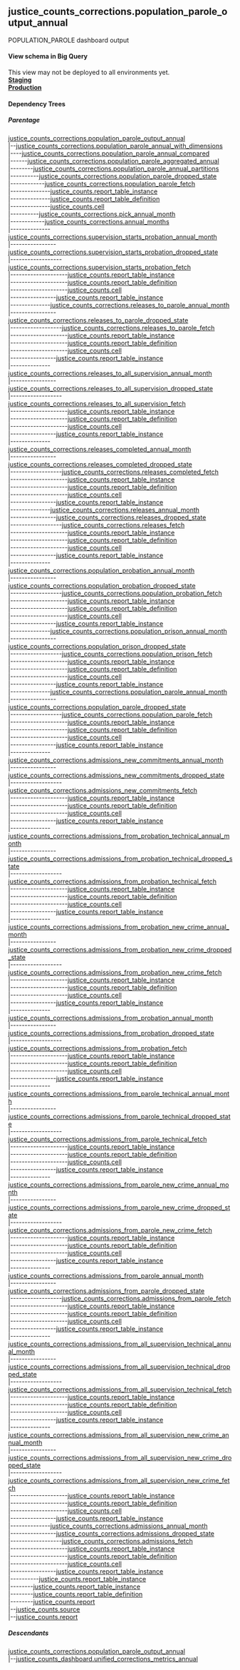 ## justice_counts_corrections.population_parole_output_annual
POPULATION_PAROLE dashboard output

#### View schema in Big Query
This view may not be deployed to all environments yet.<br/>
[**Staging**](https://console.cloud.google.com/bigquery?pli=1&p=recidiviz-staging&page=table&project=recidiviz-staging&d=justice_counts_corrections&t=population_parole_output_annual)
<br/>
[**Production**](https://console.cloud.google.com/bigquery?pli=1&p=recidiviz-123&page=table&project=recidiviz-123&d=justice_counts_corrections&t=population_parole_output_annual)
<br/>

#### Dependency Trees

##### Parentage
[justice_counts_corrections.population_parole_output_annual](../justice_counts_corrections/population_parole_output_annual.md) <br/>
|--[justice_counts_corrections.population_parole_annual_with_dimensions](../justice_counts_corrections/population_parole_annual_with_dimensions.md) <br/>
|----[justice_counts_corrections.population_parole_annual_compared](../justice_counts_corrections/population_parole_annual_compared.md) <br/>
|------[justice_counts_corrections.population_parole_aggregated_annual](../justice_counts_corrections/population_parole_aggregated_annual.md) <br/>
|--------[justice_counts_corrections.population_parole_annual_partitions](../justice_counts_corrections/population_parole_annual_partitions.md) <br/>
|----------[justice_counts_corrections.population_parole_dropped_state](../justice_counts_corrections/population_parole_dropped_state.md) <br/>
|------------[justice_counts_corrections.population_parole_fetch](../justice_counts_corrections/population_parole_fetch.md) <br/>
|--------------[justice_counts.report_table_instance](../justice_counts/report_table_instance.md) <br/>
|--------------[justice_counts.report_table_definition](../justice_counts/report_table_definition.md) <br/>
|--------------[justice_counts.cell](../justice_counts/cell.md) <br/>
|----------[justice_counts_corrections.pick_annual_month](../justice_counts_corrections/pick_annual_month.md) <br/>
|------------[justice_counts_corrections.annual_months](../justice_counts_corrections/annual_months.md) <br/>
|--------------[justice_counts_corrections.supervision_starts_probation_annual_month](../justice_counts_corrections/supervision_starts_probation_annual_month.md) <br/>
|----------------[justice_counts_corrections.supervision_starts_probation_dropped_state](../justice_counts_corrections/supervision_starts_probation_dropped_state.md) <br/>
|------------------[justice_counts_corrections.supervision_starts_probation_fetch](../justice_counts_corrections/supervision_starts_probation_fetch.md) <br/>
|--------------------[justice_counts.report_table_instance](../justice_counts/report_table_instance.md) <br/>
|--------------------[justice_counts.report_table_definition](../justice_counts/report_table_definition.md) <br/>
|--------------------[justice_counts.cell](../justice_counts/cell.md) <br/>
|----------------[justice_counts.report_table_instance](../justice_counts/report_table_instance.md) <br/>
|--------------[justice_counts_corrections.releases_to_parole_annual_month](../justice_counts_corrections/releases_to_parole_annual_month.md) <br/>
|----------------[justice_counts_corrections.releases_to_parole_dropped_state](../justice_counts_corrections/releases_to_parole_dropped_state.md) <br/>
|------------------[justice_counts_corrections.releases_to_parole_fetch](../justice_counts_corrections/releases_to_parole_fetch.md) <br/>
|--------------------[justice_counts.report_table_instance](../justice_counts/report_table_instance.md) <br/>
|--------------------[justice_counts.report_table_definition](../justice_counts/report_table_definition.md) <br/>
|--------------------[justice_counts.cell](../justice_counts/cell.md) <br/>
|----------------[justice_counts.report_table_instance](../justice_counts/report_table_instance.md) <br/>
|--------------[justice_counts_corrections.releases_to_all_supervision_annual_month](../justice_counts_corrections/releases_to_all_supervision_annual_month.md) <br/>
|----------------[justice_counts_corrections.releases_to_all_supervision_dropped_state](../justice_counts_corrections/releases_to_all_supervision_dropped_state.md) <br/>
|------------------[justice_counts_corrections.releases_to_all_supervision_fetch](../justice_counts_corrections/releases_to_all_supervision_fetch.md) <br/>
|--------------------[justice_counts.report_table_instance](../justice_counts/report_table_instance.md) <br/>
|--------------------[justice_counts.report_table_definition](../justice_counts/report_table_definition.md) <br/>
|--------------------[justice_counts.cell](../justice_counts/cell.md) <br/>
|----------------[justice_counts.report_table_instance](../justice_counts/report_table_instance.md) <br/>
|--------------[justice_counts_corrections.releases_completed_annual_month](../justice_counts_corrections/releases_completed_annual_month.md) <br/>
|----------------[justice_counts_corrections.releases_completed_dropped_state](../justice_counts_corrections/releases_completed_dropped_state.md) <br/>
|------------------[justice_counts_corrections.releases_completed_fetch](../justice_counts_corrections/releases_completed_fetch.md) <br/>
|--------------------[justice_counts.report_table_instance](../justice_counts/report_table_instance.md) <br/>
|--------------------[justice_counts.report_table_definition](../justice_counts/report_table_definition.md) <br/>
|--------------------[justice_counts.cell](../justice_counts/cell.md) <br/>
|----------------[justice_counts.report_table_instance](../justice_counts/report_table_instance.md) <br/>
|--------------[justice_counts_corrections.releases_annual_month](../justice_counts_corrections/releases_annual_month.md) <br/>
|----------------[justice_counts_corrections.releases_dropped_state](../justice_counts_corrections/releases_dropped_state.md) <br/>
|------------------[justice_counts_corrections.releases_fetch](../justice_counts_corrections/releases_fetch.md) <br/>
|--------------------[justice_counts.report_table_instance](../justice_counts/report_table_instance.md) <br/>
|--------------------[justice_counts.report_table_definition](../justice_counts/report_table_definition.md) <br/>
|--------------------[justice_counts.cell](../justice_counts/cell.md) <br/>
|----------------[justice_counts.report_table_instance](../justice_counts/report_table_instance.md) <br/>
|--------------[justice_counts_corrections.population_probation_annual_month](../justice_counts_corrections/population_probation_annual_month.md) <br/>
|----------------[justice_counts_corrections.population_probation_dropped_state](../justice_counts_corrections/population_probation_dropped_state.md) <br/>
|------------------[justice_counts_corrections.population_probation_fetch](../justice_counts_corrections/population_probation_fetch.md) <br/>
|--------------------[justice_counts.report_table_instance](../justice_counts/report_table_instance.md) <br/>
|--------------------[justice_counts.report_table_definition](../justice_counts/report_table_definition.md) <br/>
|--------------------[justice_counts.cell](../justice_counts/cell.md) <br/>
|----------------[justice_counts.report_table_instance](../justice_counts/report_table_instance.md) <br/>
|--------------[justice_counts_corrections.population_prison_annual_month](../justice_counts_corrections/population_prison_annual_month.md) <br/>
|----------------[justice_counts_corrections.population_prison_dropped_state](../justice_counts_corrections/population_prison_dropped_state.md) <br/>
|------------------[justice_counts_corrections.population_prison_fetch](../justice_counts_corrections/population_prison_fetch.md) <br/>
|--------------------[justice_counts.report_table_instance](../justice_counts/report_table_instance.md) <br/>
|--------------------[justice_counts.report_table_definition](../justice_counts/report_table_definition.md) <br/>
|--------------------[justice_counts.cell](../justice_counts/cell.md) <br/>
|----------------[justice_counts.report_table_instance](../justice_counts/report_table_instance.md) <br/>
|--------------[justice_counts_corrections.population_parole_annual_month](../justice_counts_corrections/population_parole_annual_month.md) <br/>
|----------------[justice_counts_corrections.population_parole_dropped_state](../justice_counts_corrections/population_parole_dropped_state.md) <br/>
|------------------[justice_counts_corrections.population_parole_fetch](../justice_counts_corrections/population_parole_fetch.md) <br/>
|--------------------[justice_counts.report_table_instance](../justice_counts/report_table_instance.md) <br/>
|--------------------[justice_counts.report_table_definition](../justice_counts/report_table_definition.md) <br/>
|--------------------[justice_counts.cell](../justice_counts/cell.md) <br/>
|----------------[justice_counts.report_table_instance](../justice_counts/report_table_instance.md) <br/>
|--------------[justice_counts_corrections.admissions_new_commitments_annual_month](../justice_counts_corrections/admissions_new_commitments_annual_month.md) <br/>
|----------------[justice_counts_corrections.admissions_new_commitments_dropped_state](../justice_counts_corrections/admissions_new_commitments_dropped_state.md) <br/>
|------------------[justice_counts_corrections.admissions_new_commitments_fetch](../justice_counts_corrections/admissions_new_commitments_fetch.md) <br/>
|--------------------[justice_counts.report_table_instance](../justice_counts/report_table_instance.md) <br/>
|--------------------[justice_counts.report_table_definition](../justice_counts/report_table_definition.md) <br/>
|--------------------[justice_counts.cell](../justice_counts/cell.md) <br/>
|----------------[justice_counts.report_table_instance](../justice_counts/report_table_instance.md) <br/>
|--------------[justice_counts_corrections.admissions_from_probation_technical_annual_month](../justice_counts_corrections/admissions_from_probation_technical_annual_month.md) <br/>
|----------------[justice_counts_corrections.admissions_from_probation_technical_dropped_state](../justice_counts_corrections/admissions_from_probation_technical_dropped_state.md) <br/>
|------------------[justice_counts_corrections.admissions_from_probation_technical_fetch](../justice_counts_corrections/admissions_from_probation_technical_fetch.md) <br/>
|--------------------[justice_counts.report_table_instance](../justice_counts/report_table_instance.md) <br/>
|--------------------[justice_counts.report_table_definition](../justice_counts/report_table_definition.md) <br/>
|--------------------[justice_counts.cell](../justice_counts/cell.md) <br/>
|----------------[justice_counts.report_table_instance](../justice_counts/report_table_instance.md) <br/>
|--------------[justice_counts_corrections.admissions_from_probation_new_crime_annual_month](../justice_counts_corrections/admissions_from_probation_new_crime_annual_month.md) <br/>
|----------------[justice_counts_corrections.admissions_from_probation_new_crime_dropped_state](../justice_counts_corrections/admissions_from_probation_new_crime_dropped_state.md) <br/>
|------------------[justice_counts_corrections.admissions_from_probation_new_crime_fetch](../justice_counts_corrections/admissions_from_probation_new_crime_fetch.md) <br/>
|--------------------[justice_counts.report_table_instance](../justice_counts/report_table_instance.md) <br/>
|--------------------[justice_counts.report_table_definition](../justice_counts/report_table_definition.md) <br/>
|--------------------[justice_counts.cell](../justice_counts/cell.md) <br/>
|----------------[justice_counts.report_table_instance](../justice_counts/report_table_instance.md) <br/>
|--------------[justice_counts_corrections.admissions_from_probation_annual_month](../justice_counts_corrections/admissions_from_probation_annual_month.md) <br/>
|----------------[justice_counts_corrections.admissions_from_probation_dropped_state](../justice_counts_corrections/admissions_from_probation_dropped_state.md) <br/>
|------------------[justice_counts_corrections.admissions_from_probation_fetch](../justice_counts_corrections/admissions_from_probation_fetch.md) <br/>
|--------------------[justice_counts.report_table_instance](../justice_counts/report_table_instance.md) <br/>
|--------------------[justice_counts.report_table_definition](../justice_counts/report_table_definition.md) <br/>
|--------------------[justice_counts.cell](../justice_counts/cell.md) <br/>
|----------------[justice_counts.report_table_instance](../justice_counts/report_table_instance.md) <br/>
|--------------[justice_counts_corrections.admissions_from_parole_technical_annual_month](../justice_counts_corrections/admissions_from_parole_technical_annual_month.md) <br/>
|----------------[justice_counts_corrections.admissions_from_parole_technical_dropped_state](../justice_counts_corrections/admissions_from_parole_technical_dropped_state.md) <br/>
|------------------[justice_counts_corrections.admissions_from_parole_technical_fetch](../justice_counts_corrections/admissions_from_parole_technical_fetch.md) <br/>
|--------------------[justice_counts.report_table_instance](../justice_counts/report_table_instance.md) <br/>
|--------------------[justice_counts.report_table_definition](../justice_counts/report_table_definition.md) <br/>
|--------------------[justice_counts.cell](../justice_counts/cell.md) <br/>
|----------------[justice_counts.report_table_instance](../justice_counts/report_table_instance.md) <br/>
|--------------[justice_counts_corrections.admissions_from_parole_new_crime_annual_month](../justice_counts_corrections/admissions_from_parole_new_crime_annual_month.md) <br/>
|----------------[justice_counts_corrections.admissions_from_parole_new_crime_dropped_state](../justice_counts_corrections/admissions_from_parole_new_crime_dropped_state.md) <br/>
|------------------[justice_counts_corrections.admissions_from_parole_new_crime_fetch](../justice_counts_corrections/admissions_from_parole_new_crime_fetch.md) <br/>
|--------------------[justice_counts.report_table_instance](../justice_counts/report_table_instance.md) <br/>
|--------------------[justice_counts.report_table_definition](../justice_counts/report_table_definition.md) <br/>
|--------------------[justice_counts.cell](../justice_counts/cell.md) <br/>
|----------------[justice_counts.report_table_instance](../justice_counts/report_table_instance.md) <br/>
|--------------[justice_counts_corrections.admissions_from_parole_annual_month](../justice_counts_corrections/admissions_from_parole_annual_month.md) <br/>
|----------------[justice_counts_corrections.admissions_from_parole_dropped_state](../justice_counts_corrections/admissions_from_parole_dropped_state.md) <br/>
|------------------[justice_counts_corrections.admissions_from_parole_fetch](../justice_counts_corrections/admissions_from_parole_fetch.md) <br/>
|--------------------[justice_counts.report_table_instance](../justice_counts/report_table_instance.md) <br/>
|--------------------[justice_counts.report_table_definition](../justice_counts/report_table_definition.md) <br/>
|--------------------[justice_counts.cell](../justice_counts/cell.md) <br/>
|----------------[justice_counts.report_table_instance](../justice_counts/report_table_instance.md) <br/>
|--------------[justice_counts_corrections.admissions_from_all_supervision_technical_annual_month](../justice_counts_corrections/admissions_from_all_supervision_technical_annual_month.md) <br/>
|----------------[justice_counts_corrections.admissions_from_all_supervision_technical_dropped_state](../justice_counts_corrections/admissions_from_all_supervision_technical_dropped_state.md) <br/>
|------------------[justice_counts_corrections.admissions_from_all_supervision_technical_fetch](../justice_counts_corrections/admissions_from_all_supervision_technical_fetch.md) <br/>
|--------------------[justice_counts.report_table_instance](../justice_counts/report_table_instance.md) <br/>
|--------------------[justice_counts.report_table_definition](../justice_counts/report_table_definition.md) <br/>
|--------------------[justice_counts.cell](../justice_counts/cell.md) <br/>
|----------------[justice_counts.report_table_instance](../justice_counts/report_table_instance.md) <br/>
|--------------[justice_counts_corrections.admissions_from_all_supervision_new_crime_annual_month](../justice_counts_corrections/admissions_from_all_supervision_new_crime_annual_month.md) <br/>
|----------------[justice_counts_corrections.admissions_from_all_supervision_new_crime_dropped_state](../justice_counts_corrections/admissions_from_all_supervision_new_crime_dropped_state.md) <br/>
|------------------[justice_counts_corrections.admissions_from_all_supervision_new_crime_fetch](../justice_counts_corrections/admissions_from_all_supervision_new_crime_fetch.md) <br/>
|--------------------[justice_counts.report_table_instance](../justice_counts/report_table_instance.md) <br/>
|--------------------[justice_counts.report_table_definition](../justice_counts/report_table_definition.md) <br/>
|--------------------[justice_counts.cell](../justice_counts/cell.md) <br/>
|----------------[justice_counts.report_table_instance](../justice_counts/report_table_instance.md) <br/>
|--------------[justice_counts_corrections.admissions_annual_month](../justice_counts_corrections/admissions_annual_month.md) <br/>
|----------------[justice_counts_corrections.admissions_dropped_state](../justice_counts_corrections/admissions_dropped_state.md) <br/>
|------------------[justice_counts_corrections.admissions_fetch](../justice_counts_corrections/admissions_fetch.md) <br/>
|--------------------[justice_counts.report_table_instance](../justice_counts/report_table_instance.md) <br/>
|--------------------[justice_counts.report_table_definition](../justice_counts/report_table_definition.md) <br/>
|--------------------[justice_counts.cell](../justice_counts/cell.md) <br/>
|----------------[justice_counts.report_table_instance](../justice_counts/report_table_instance.md) <br/>
|----------[justice_counts.report_table_instance](../justice_counts/report_table_instance.md) <br/>
|--------[justice_counts.report_table_instance](../justice_counts/report_table_instance.md) <br/>
|--------[justice_counts.report_table_definition](../justice_counts/report_table_definition.md) <br/>
|--------[justice_counts.report](../justice_counts/report.md) <br/>
|--[justice_counts.source](../justice_counts/source.md) <br/>
|--[justice_counts.report](../justice_counts/report.md) <br/>


##### Descendants
[justice_counts_corrections.population_parole_output_annual](../justice_counts_corrections/population_parole_output_annual.md) <br/>
|--[justice_counts_dashboard.unified_corrections_metrics_annual](../justice_counts_dashboard/unified_corrections_metrics_annual.md) <br/>

